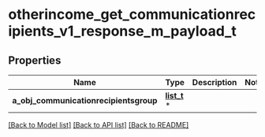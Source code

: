 # otherincome_get_communicationrecipients_v1_response_m_payload_t

## Properties
Name | Type | Description | Notes
------------ | ------------- | ------------- | -------------
**a_obj_communicationrecipientsgroup** | [**list_t**](custom_communicationrecipientsgroup_response.md) \* |  | 

[[Back to Model list]](../README.md#documentation-for-models) [[Back to API list]](../README.md#documentation-for-api-endpoints) [[Back to README]](../README.md)


